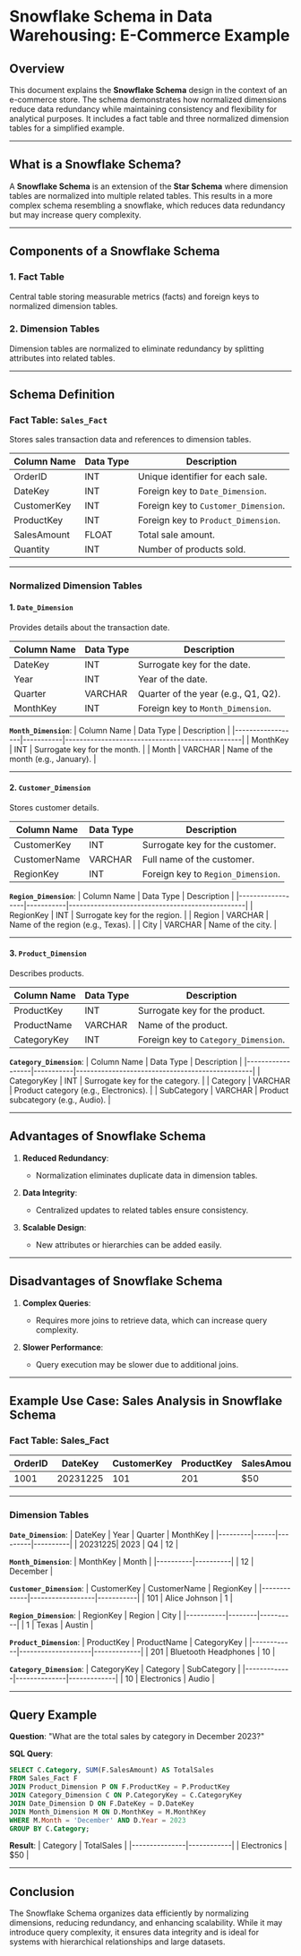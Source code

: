 
# Snowflake Schema in Data Warehousing: E-Commerce Example

## Overview

This document explains the **Snowflake Schema** design in the context of an e-commerce store. The schema demonstrates how normalized dimensions reduce data redundancy while maintaining consistency and flexibility for analytical purposes. It includes a fact table and three normalized dimension tables for a simplified example.

---

## What is a Snowflake Schema?

A **Snowflake Schema** is an extension of the **Star Schema** where dimension tables are normalized into multiple related tables. This results in a more complex schema resembling a snowflake, which reduces data redundancy but may increase query complexity.

---

## Components of a Snowflake Schema

### 1. **Fact Table**

Central table storing measurable metrics (facts) and foreign keys to normalized dimension tables.

### 2. **Dimension Tables**

Dimension tables are normalized to eliminate redundancy by splitting attributes into related tables.

---

## Schema Definition

### **Fact Table: `Sales_Fact`**

Stores sales transaction data and references to dimension tables.

| Column Name     | Data Type | Description                                     |
|------------------|-----------|-------------------------------------------------|
| OrderID          | INT       | Unique identifier for each sale.               |
| DateKey          | INT       | Foreign key to `Date_Dimension`.               |
| CustomerKey      | INT       | Foreign key to `Customer_Dimension`.           |
| ProductKey       | INT       | Foreign key to `Product_Dimension`.            |
| SalesAmount      | FLOAT     | Total sale amount.                             |
| Quantity         | INT       | Number of products sold.                       |

---

### **Normalized Dimension Tables**

#### **1. `Date_Dimension`**
Provides details about the transaction date.

| Column Name     | Data Type | Description                                     |
|------------------|-----------|-------------------------------------------------|
| DateKey          | INT       | Surrogate key for the date.                    |
| Year             | INT       | Year of the date.                              |
| Quarter          | VARCHAR   | Quarter of the year (e.g., Q1, Q2).            |
| MonthKey         | INT       | Foreign key to `Month_Dimension`.              |

**`Month_Dimension`**:
| Column Name     | Data Type | Description                                     |
|------------------|-----------|-------------------------------------------------|
| MonthKey         | INT       | Surrogate key for the month.                   |
| Month            | VARCHAR   | Name of the month (e.g., January).             |

---

#### **2. `Customer_Dimension`**
Stores customer details.

| Column Name     | Data Type | Description                                     |
|------------------|-----------|-------------------------------------------------|
| CustomerKey      | INT       | Surrogate key for the customer.                |
| CustomerName     | VARCHAR   | Full name of the customer.                     |
| RegionKey        | INT       | Foreign key to `Region_Dimension`.             |

**`Region_Dimension`**:
| Column Name     | Data Type | Description                                     |
|------------------|-----------|-------------------------------------------------|
| RegionKey        | INT       | Surrogate key for the region.                  |
| Region           | VARCHAR   | Name of the region (e.g., Texas).              |
| City             | VARCHAR   | Name of the city.                              |

---

#### **3. `Product_Dimension`**
Describes products.

| Column Name     | Data Type | Description                                     |
|------------------|-----------|-------------------------------------------------|
| ProductKey       | INT       | Surrogate key for the product.                 |
| ProductName      | VARCHAR   | Name of the product.                           |
| CategoryKey      | INT       | Foreign key to `Category_Dimension`.           |

**`Category_Dimension`**:
| Column Name     | Data Type | Description                                     |
|------------------|-----------|-------------------------------------------------|
| CategoryKey      | INT       | Surrogate key for the category.                |
| Category         | VARCHAR   | Product category (e.g., Electronics).          |
| SubCategory      | VARCHAR   | Product subcategory (e.g., Audio).             |

---

## Advantages of Snowflake Schema

1. **Reduced Redundancy**:
   - Normalization eliminates duplicate data in dimension tables.

2. **Data Integrity**:
   - Centralized updates to related tables ensure consistency.

3. **Scalable Design**:
   - New attributes or hierarchies can be added easily.

---

## Disadvantages of Snowflake Schema

1. **Complex Queries**:
   - Requires more joins to retrieve data, which can increase query complexity.

2. **Slower Performance**:
   - Query execution may be slower due to additional joins.

---

## Example Use Case: Sales Analysis in Snowflake Schema

### **Fact Table: Sales_Fact**
| OrderID | DateKey | CustomerKey | ProductKey | SalesAmount | Quantity |
|---------|---------|-------------|------------|-------------|----------|
| 1001    | 20231225| 101         | 201        | $50         | 2        |

---

### **Dimension Tables**

**`Date_Dimension`**:
| DateKey | Year | Quarter | MonthKey |
|---------|------|---------|----------|
| 20231225| 2023 | Q4      | 12       |

**`Month_Dimension`**:
| MonthKey | Month    |
|----------|----------|
| 12       | December |

**`Customer_Dimension`**:
| CustomerKey | CustomerName     | RegionKey |
|-------------|------------------|-----------|
| 101         | Alice Johnson    | 1         |

**`Region_Dimension`**:
| RegionKey | Region | City     |
|-----------|--------|----------|
| 1         | Texas  | Austin   |

**`Product_Dimension`**:
| ProductKey | ProductName        | CategoryKey |
|------------|--------------------|-------------|
| 201        | Bluetooth Headphones | 10        |

**`Category_Dimension`**:
| CategoryKey | Category     | SubCategory |
|-------------|--------------|-------------|
| 10          | Electronics  | Audio       |

---

## Query Example

**Question**: "What are the total sales by category in December 2023?"

**SQL Query**:
```sql
SELECT C.Category, SUM(F.SalesAmount) AS TotalSales
FROM Sales_Fact F
JOIN Product_Dimension P ON F.ProductKey = P.ProductKey
JOIN Category_Dimension C ON P.CategoryKey = C.CategoryKey
JOIN Date_Dimension D ON F.DateKey = D.DateKey
JOIN Month_Dimension M ON D.MonthKey = M.MonthKey
WHERE M.Month = 'December' AND D.Year = 2023
GROUP BY C.Category;
```

**Result**:
| Category      | TotalSales |
|---------------|------------|
| Electronics   | $50        |

---

## Conclusion

The Snowflake Schema organizes data efficiently by normalizing dimensions, reducing redundancy, and enhancing scalability. While it may introduce query complexity, it ensures data integrity and is ideal for systems with hierarchical relationships and large datasets.
